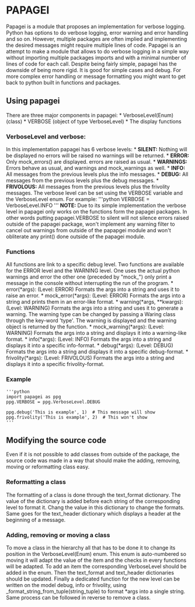 # PAPAGEI
Papagei is a module that proposes an implementation for verbose logging. Python has options to do verbose logging, 
error warning and error handling and so on. However, multiple packages are often implied and implementing the desired 
messages might require multiple lines of code. Papagei is an attempt to make a module that allows to do verbose logging 
in a simple way without importing multiple packages imports and with a minimal number of lines of code for each call. 
Despite being fairly simple, papagei has the downside of being more rigid. It is good for simple cases and debug. For
more complex error handling or message formatting you might want to get back to python built in functions and packages.

## Using papagei
There are three major components in papagei:
    * VerboseLevel(Enum) (class)
    * VERBOSE (object of type VerboseLevel)
    * The display functions
 
### VerboseLevel and verbose:
In this implementation papagei has 6 verbose levels:
    * **SILENT:** Nothing will be displayed no errors will be raised no warnings will be returned.
    * **ERROR:** Only mock_errors() are displayed. errors are raised as usual. 
    * **WARNINGS:** Errors behave as usual, and warnings and mock_warnings as well.
    * **INFO:** All messages from the previous levels plus the info messages.
    * **DEBUG:** All messages from the previous levels plus the debug messages.
    * **FRIVOLOUS:** All messages from the previous levels plus the frivolity messages.
The verbose level can be set using the VERBOSE variable and the VerboseLevel enum. For example:
    '''python
    VERBOSE = VerboseLevel.INFO
    '''
**NOTE:** Due to its simple implementation the verbose level in papagei only works on the functions 
form the papagei packages. In other words putting papagei.VERBOSE to silent will not silence errors raised outside of 
the papagei package, won't implement any warning filter to cancel out warnings from outside of the papapgei module and 
won't obliterate any print() done outside of the papagei module.

### Functions
All functions are link to a specific debug level. Two functions are available for the ERROR level and the WARNING level.
One uses the actual python warnings and error the other one (preceded by "mock_") only print a message in the console 
without interrupting the run of the program.
    * error(*args): (Level: ERROR) Formats the args into a string and uses it to raise an error.
    * mock_error(*args): (Level: ERROR) Formats the args into a string and prints them in an error-like format.
    * warning(*args, **kwargs): (Level: WARNING) Formats the args into a string and uses it to generate a warning. The 
    warning type can be changed by passing a Waring class through the key-word 'type'. The warning is displayed and the
    warning object is returned by the function.
    * mock_warning(*args): (Level: WARNING) Formats the args into a string and displays it into a warning-like format.
    * info(*args): (Level: INFO) Formats the args into a string and displays it into a specific info-format.
    * debug(*args): (Level: DEBUG) Formats the args into a string and displays it into a specific debug-format.
    * frivolity(*args): (Level: FRIVOLOUS) Formats the args into a string and displays it into a specific 
    frivolity-format.
   
### Example
    '''python
    import papagei as ppg
    ppg.VERBOSE = ppg.VerboseLevel.DEBUG
    
    ppg.debug('This is example', 1)  # This message will show
    ppg.frivolity('This is example', 2)  # This won't show
    '''
    
## Modifying the source code
Even if it is not possible to add classes from outside of the package, the source code was made in a way that should 
make the adding, removing, moving or reformatting class easy.

### Reformatting a class
The formatting of a class is done through the text_format dictionary. The value of the dictionary is added before 
each string of the corresponding level to format it. Chang the value in this dictionary to change the formats. 
Same goes for the text_header dictionary which displays a header at the beginning of a message.

### Adding, removing or moving a class
To move a class in the hierarchy all that has to be done it to change its position in the VerboseLevel(Enum) enum. 
This enum is auto-numbered so moving it will adapt the value of the item and the checks in every functions will be 
adapted. To add an item the corresponding VerboseLevel should be added in the enum. Then the text_format and text_header 
dictionaries should be updated. Finally a dedicated function for the new level can be written on the model debug, 
info or frivolity, using _format_string_from_tuple(string_tuple) to format *args into a single string. Same process can 
be followed in reverse to remove a class.